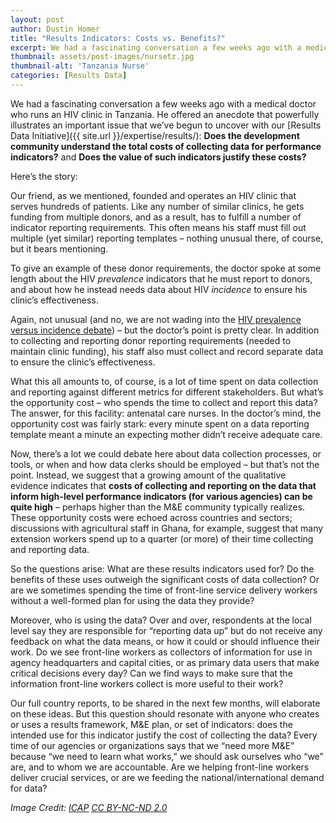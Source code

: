 ```yaml
---
layout: post
author: Dustin Homer
title: "Results Indicators: Costs vs. Benefits?"
excerpt: We had a fascinating conversation a few weeks ago with a medical doctor who runs an HIV clinic in Tanzania. He offered...
thumbnail: assets/post-images/nursetz.jpg
thumbnail-alt: 'Tanzania Nurse'
categories: [Results Data]
---
```


We had a fascinating conversation a few weeks ago with a medical doctor who runs an HIV clinic in Tanzania. He offered an anecdote that powerfully illustrates an important issue that we’ve begun to uncover with our [Results Data Initiative]({{ site.url }}/expertise/results/): **Does the development community understand the total costs of collecting data for performance indicators?** and **Does the value of such indicators justify these costs?** 

Here’s the story:

Our friend, as we mentioned, founded and operates an HIV clinic that serves hundreds of patients. Like any number of similar clinics, he gets funding from multiple donors, and as a result, has to fulfill a number of indicator reporting requirements. This often means his staff must fill out multiple (yet similar) reporting templates – nothing unusual there, of course, but it bears mentioning.  

To give an example of these donor requirements, the doctor spoke at some length about the HIV *prevalence* indicators that he must report to donors, and about how he instead needs data about HIV *incidence* to ensure his clinic’s effectiveness. 

Again, not unusual (and no, we are not wading into the [HIV prevalence versus incidence debate](http://www.cgdev.org/publication/9781933286389-achieving-aids-transition-preventing-infections-sustain-treatment)) – but the doctor’s point is pretty clear.  In addition to collecting and reporting donor reporting requirements (needed to maintain clinic funding), his staff also must collect and record separate data to ensure the clinic’s effectiveness. 

What this all amounts to, of course, is a lot of time spent on data collection and reporting against different metrics for different stakeholders. But what’s the opportunity cost – who spends the time to collect and report this data? The answer, for this facility: antenatal care nurses. In the doctor’s mind, the opportunity cost was fairly stark: every minute spent on a data reporting template meant a minute an expecting mother didn’t receive adequate care. 

Now, there’s a lot we could debate here about data collection processes, or tools, or when and how data clerks should be employed – but that’s not the point. Instead, we suggest that a growing amount of the qualitative evidence indicates that **costs of collecting and reporting on the data that inform high-level performance indicators (for various agencies) can be quite high** – perhaps higher than the M&E community typically realizes. These opportunity costs were echoed across countries and sectors; discussions with agricultural staff in Ghana, for example, suggest that many extension workers spend up to a quarter (or more) of their time collecting and reporting data. 

So the questions arise: What are these results indicators used for? Do the benefits of these uses outweigh the significant costs of data collection?  Or are we sometimes spending the time of front-line service delivery workers without a well-formed plan for using the data they provide? 

Moreover, who is using the data?  Over and over, respondents at the local level say they are responsible for “reporting data up” but do not receive any feedback on what the data means, or how it could or should influence their work. Do we see front-line workers as collectors of information for use in agency headquarters and capital cities, or as primary data users that make critical decisions every day? Can we find ways to make sure that the information front-line workers collect is more useful to their work? 

Our full country reports, to be shared in the next few months, will elaborate on these ideas. But this question should resonate with anyone who creates or uses a results framework, M&E plan, or set of indicators: does the intended use for this indicator justify the cost of collecting the data?  Every time of our agencies or organizations says that we “need more M&E” because “we need to learn what works,” we should ask ourselves who “we” are, and to whom we are accountable. Are we helping front-line workers deliver crucial services, or are we feeding the national/international demand for data? 

*Image Credit: [ICAP](https://www.flickr.com/photos/columbia-icap/7338091554/in/album-72157630670972150/) [CC BY-NC-ND 2.0](https://creativecommons.org/licenses/by-nc-nd/2.0/)*
